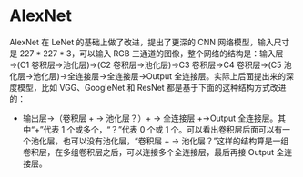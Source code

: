 # AlexNet

AlexNet 在  LeNet 的基础上做了改进，提出了更深的 CNN 网络模型，输入尺寸是 $227*227*3$，可以输入 RGB  三通道的图像，整个网络的结构是：输入层→(C1 卷积层→池化层)→(C2 卷积层→池化层)→C3 卷积层→C4 卷积层→(C5  池化层→池化层)→全连接层→全连接层→Output 全连接层。实际上后面提出来的深度模型，比如 VGG、GoogleNet 和 ResNet  都是基于下面的这种结构方式改进的：

- 输出层→（卷积层 + -> 池化层？）+ → 全连接层 +→Output 全连接层。其中“+”代表 1  个或多个，“？”代表 0 个或 1 个。可以看出卷积层后面可以有一个池化层，也可以没有池化层，“卷积层 + →  池化层？”这样的结构算是一组卷积层，在多组卷积层之后，可以连接多个全连接层，最后再接 Output 全连接层。